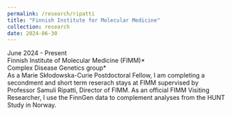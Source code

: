 ```yaml
---
permalink: /research/ripatti
title: "Finnish Institute for Molecular Medicine"
collection: research
date: 2024-06-30
---
```


June 2024 -  Present  
Finnish Institute of Molecular Medicine (FIMM)*  
Complex Disease Genetics group*  
As a Marie Skłodowska-Curie Postdoctoral Fellow, I am completing a secondment and short term reserach stays at FIMM supervised by Professor Samuli Ripatti, Director of FIMM. As an official FIMM Visiting Researcher, I use the FinnGen data to complement analyses from the HUNT Study in Norway.

